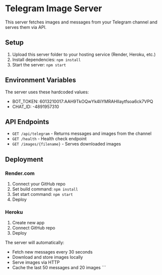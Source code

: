 # Telegram Image Server

This server fetches images and messages from your Telegram channel and serves them via API.

## Setup

1. Upload this server folder to your hosting service (Render, Heroku, etc.)
2. Install dependencies: `npm install`
3. Start the server: `npm start`

## Environment Variables

The server uses these hardcoded values:
- BOT_TOKEN: 6013210017:AAH9TkOQwYk4IiYMRAHIIaytfsoa6ck7VPQ
- CHAT_ID: -4891957310

## API Endpoints

- `GET /api/telegram` - Returns messages and images from the channel
- `GET /health` - Health check endpoint
- `GET /images/{filename}` - Serves downloaded images

## Deployment

### Render.com
1. Connect your GitHub repo
2. Set build command: `npm install`
3. Set start command: `npm start`
4. Deploy

### Heroku
1. Create new app
2. Connect GitHub repo
3. Deploy

The server will automatically:
- Fetch new messages every 30 seconds
- Download and store images locally
- Serve images via HTTP
- Cache the last 50 messages and 20 images
\`\`\`

```tsx file="" isHidden
